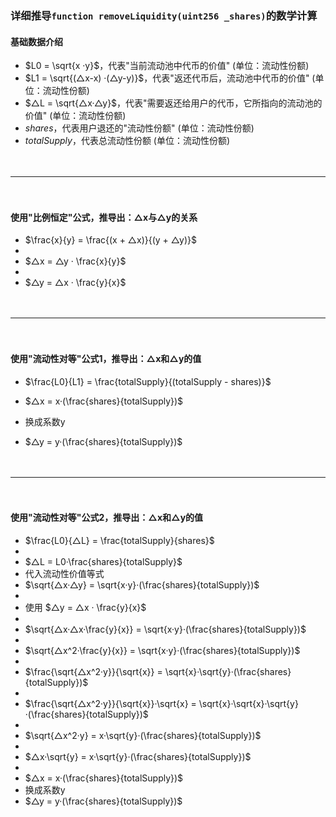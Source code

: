 
### 详细推导```function removeLiquidity(uint256 _shares)```的数学计算
#### 基础数据介绍
- $L0 = \sqrt{x ·y}$，代表"当前流动池中代币的价值" (单位：流动性份额)
- $L1 = \sqrt{(△x-x) ·(△y-y)}$，代表"返还代币后，流动池中代币的价值" (单位：流动性份额)
- $△L = \sqrt{△x·△y}$，代表"需要返还给用户的代币，它所指向的流动池的价值"    (单位：流动性份额)
- $shares$，代表用户退还的"流动性份额" (单位：流动性份额)
- $totalSupply$，代表总流动性份额 (单位：流动性份额)

　

------------------------------------------------------------------------------

　

#### 使用"比例恒定"公式，推导出：△x与△y的关系
- $\frac{x}{y} = \frac{(x + △x)}{(y + △y)}$
- 
- $△x = △y · \frac{x}{y}$
- 
- $△y = △x · \frac{y}{x}$

　

------------------------------------------------------------------------------------

　

#### 使用"流动性对等"公式1，推导出：△x和△y的值
- $\frac{L0}{L1} = \frac{totalSupply}{(totalSupply - shares)}$


- $△x = x·(\frac{shares}{totalSupply})$
- 换成系数y
- $△y = y·(\frac{shares}{totalSupply})$

　

------------------------------------------------------------------------------------

　

#### 使用"流动性对等"公式2，推导出：△x和△y的值
- $\frac{L0}{△L} = \frac{totalSupply}{shares}$
- 
- $△L = L0·\frac{shares}{totalSupply}$
- 代入流动性价值等式
- $\sqrt{△x·△y} = \sqrt{x·y}·(\frac{shares}{totalSupply})$
- 
- 使用 $△y = △x · \frac{y}{x}$
-
- $\sqrt{△x·△x·\frac{y}{x}} = \sqrt{x·y}·(\frac{shares}{totalSupply})$
-
- $\sqrt{△x^2·\frac{y}{x}} = \sqrt{x·y}·(\frac{shares}{totalSupply})$
-
- $\frac{\sqrt{△x^2·y}}{\sqrt{x}} = \sqrt{x}·\sqrt{y}·(\frac{shares}{totalSupply})$
-
- $\frac{\sqrt{△x^2·y}}{\sqrt{x}}·\sqrt{x} = \sqrt{x}·\sqrt{x}·\sqrt{y}·(\frac{shares}{totalSupply})$
-
- $\sqrt{△x^2·y} = x·\sqrt{y}·(\frac{shares}{totalSupply})$
-
- $△x·\sqrt{y} = x·\sqrt{y}·(\frac{shares}{totalSupply})$
- 
- $△x = x·(\frac{shares}{totalSupply})$
- 换成系数y
- $△y = y·(\frac{shares}{totalSupply})$